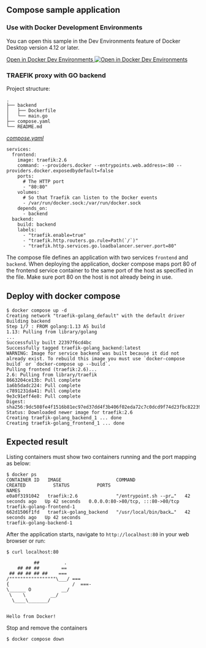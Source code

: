 ## Compose sample application

### Use with Docker Development Environments

You can open this sample in the Dev Environments feature of Docker Desktop version 4.12 or later.

[Open in Docker Dev Environments <img src="../open_in_new.svg" alt="Open in Docker Dev Environments" align="top"/>](https://open.docker.com/dashboard/dev-envs?url=https://github.com/WindAflame/awesome-compose/tree/master/traefik-golang)

### TRAEFIK proxy with GO backend

Project structure:
```
.
├── backend
│   ├── Dockerfile
│   └── main.go
├── compose.yaml
└── README.md
```

[_compose.yaml_](compose.yaml)
```
services:
  frontend:
    image: traefik:2.6
    command: --providers.docker --entrypoints.web.address=:80 --providers.docker.exposedbydefault=false
    ports:
      # The HTTP port
      - "80:80"
    volumes:
      # So that Traefik can listen to the Docker events
      - /var/run/docker.sock:/var/run/docker.sock
    depends_on:
      - backend
  backend:
    build: backend
    labels:
      - "traefik.enable=true"
      - "traefik.http.routers.go.rule=Path(`/`)"
      - "traefik.http.services.go.loadbalancer.server.port=80"

```
The compose file defines an application with two services `frontend` and `backend`.
When deploying the application, docker compose maps port 80 of the frontend service container to the same port of the host as specified in the file.
Make sure port 80 on the host is not already being in use.

## Deploy with docker compose

```
$ docker compose up -d
Creating network "traefik-golang_default" with the default driver
Building backend
Step 1/7 : FROM golang:1.13 AS build
1.13: Pulling from library/golang
...
Successfully built 22397f6cd4bc
Successfully tagged traefik-golang_backend:latest
WARNING: Image for service backend was built because it did not already exist. To rebuild this image you must use `docker-compose build` or `docker-compose up --build`.
Pulling frontend (traefik:2.6)...
2.6: Pulling from library/traefik
8663204ce13b: Pull complete
1a6b5dadc224: Pull complete
c7891231da41: Pull complete
9e3c91eff4e8: Pull complete
Digest: sha256:9dc508fe4f1516b81ec97ed37dd4f3b406f02eda72c7c0dcd9f74d23fbc82239
Status: Downloaded newer image for traefik:2.6
Creating traefik-golang_backend_1 ... done
Creating traefik-golang_frontend_1 ... done
```

## Expected result

Listing containers must show two containers running and the port mapping as below:
```
$ docker ps
CONTAINER ID   IMAGE                    COMMAND                  CREATED          STATUS          PORTS                               NAMES
e0a0f3191042   traefik:2.6              "/entrypoint.sh --pr…"   42 seconds ago   Up 42 seconds   0.0.0.0:80->80/tcp, :::80->80/tcp   traefik-golang-frontend-1
662d1506f1fd   traefik-golang_backend   "/usr/local/bin/back…"   42 seconds ago   Up 42 seconds                                       traefik-golang-backend-1
```

After the application starts, navigate to `http://localhost:80` in your web browser or run:
```
$ curl localhost:80

          ##         .
    ## ## ##        ==
 ## ## ## ## ##    ===
/"""""""""""""""""\___/ ===
{                       /  ===-
\______ O           __/
 \    \         __/
  \____\_______/


Hello from Docker!
```

Stop and remove the containers
```
$ docker compose down
```
